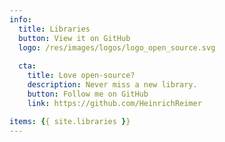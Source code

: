 ```yaml
---
info:
  title: Libraries
  button: View it on GitHub
  logo: /res/images/logos/logo_open_source.svg
  
  cta: 
    title: Love open-source?
    description: Never miss a new library.
    button: Follow me on GitHub
    link: https://github.com/HeinrichReimer

items: {{ site.libraries }}
---
```

